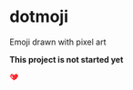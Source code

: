 # dotmoji

Emoji drawn with pixel art


**This project is not started yet**


![./emoji/HEAVY_BLACK_HEART.png](./emoji/HEAVY_BLACK_HEART.png)

